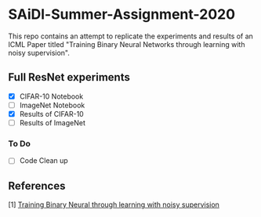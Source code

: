 # SAiDl-Summer-Assignment-2020

This repo contains an attempt to replicate the experiments and results of an ICML Paper titled "Training Binary Neural Networks through learning with noisy supervision". 


## Full ResNet experiments

- [X]  CIFAR-10 Notebook
- [ ]  ImageNet Notebook
- [X]  Results of CIFAR-10
- [ ]  Results of ImageNet

### To Do

- [ ]  Code Clean up

## References

[1] [Training Binary Neural through learning with noisy supervision](https://icml.cc/virtual/2020/poster/5791)
